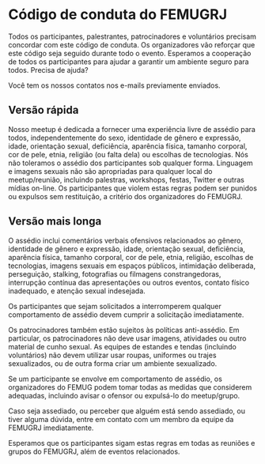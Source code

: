 # Código de conduta do FEMUGRJ

Todos os participantes, palestrantes, patrocinadores e voluntários precisam concordar com este código de conduta. Os organizadores vão reforçar que este código seja seguido durante todo o evento. Esperamos a cooperação de todos os participantes para ajudar a garantir um ambiente seguro para todos.
Precisa de ajuda?

Você tem os nossos contatos nos e-mails previamente enviados.

## Versão rápida

Nosso meetup é dedicada a fornecer uma experiência livre de assédio para todos, independentemente do sexo, identidade de gênero e expressão, idade, orientação sexual, deficiência, aparência física, tamanho corporal, cor de pele, etnia, religião (ou falta dela) ou escolhas de tecnologias. Nós não toleramos o assédio dos participantes sob qualquer forma. Linguagem e imagens sexuais não são apropriadas para qualquer local do meetup/reunião, incluindo palestras, workshops, festas, Twitter e outras mídias on-line. Os participantes que violem estas regras podem ser punidos ou expulsos sem restituição, a critério dos organizadores do FEMUGRJ.

## Versão mais longa

O assédio inclui comentários verbais ofensivos relacionados ao gênero, identidade de gênero e expressão, idade, orientação sexual, deficiência, aparência física, tamanho corporal, cor de pele, etnia, religião, escolhas de tecnologias, imagens sexuais em espaços públicos, intimidação deliberada, perseguição, stalking, fotografias ou filmagens constrangedoras, interrupção contínua das apresentações ou outros eventos, contato físico inadequado, e atenção sexual indesejada.

Os participantes que sejam solicitados a interromperem qualquer comportamento de assédio devem cumprir a solicitação imediatamente.

Os patrocinadores também estão sujeitos às políticas anti-assédio. Em particular, os patrocinadores não deve usar imagens, atividades ou outro material de cunho sexual. As equipes de estandes e tendas (incluindo voluntários) não devem utilizar usar roupas, uniformes ou trajes sexualizados, ou de outra forma criar um ambiente sexualizado.

Se um participante se envolve em comportamento de assédio, os organizadores do FEMUG podem tomar todas as medidas que considerem adequadas, incluindo avisar o ofensor ou expulsá-lo do meetup/grupo.

Caso seja assediado, ou perceber que alguém está sendo assediado, ou tiver alguma dúvida, entre em contato com um membro da equipe da FEMUGRJ imediatamente. 

Esperamos que os participantes sigam estas regras em todas as reuniões e grupos do FEMUGRJ, além de eventos relacionados.
